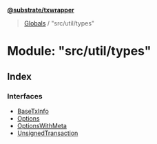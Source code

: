 **[@substrate/txwrapper](../README.md)**

> [Globals](../globals.md) / "src/util/types"

# Module: "src/util/types"

## Index

### Interfaces

* [BaseTxInfo](../interfaces/_src_util_types_.basetxinfo.md)
* [Options](../interfaces/_src_util_types_.options.md)
* [OptionsWithMeta](../interfaces/_src_util_types_.optionswithmeta.md)
* [UnsignedTransaction](../interfaces/_src_util_types_.unsignedtransaction.md)
